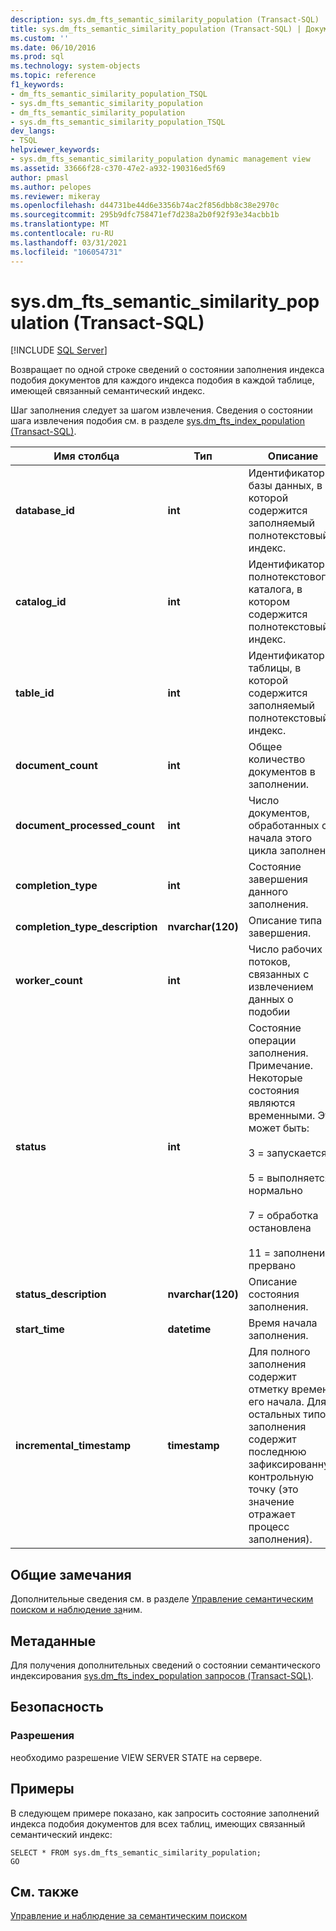 ```yaml
---
description: sys.dm_fts_semantic_similarity_population (Transact-SQL)
title: sys.dm_fts_semantic_similarity_population (Transact-SQL) | Документация Майкрософт
ms.custom: ''
ms.date: 06/10/2016
ms.prod: sql
ms.technology: system-objects
ms.topic: reference
f1_keywords:
- dm_fts_semantic_similarity_population_TSQL
- sys.dm_fts_semantic_similarity_population
- dm_fts_semantic_similarity_population
- sys.dm_fts_semantic_similarity_population_TSQL
dev_langs:
- TSQL
helpviewer_keywords:
- sys.dm_fts_semantic_similarity_population dynamic management view
ms.assetid: 33666f28-c370-47e2-a932-190316ed5f69
author: pmasl
ms.author: pelopes
ms.reviewer: mikeray
ms.openlocfilehash: d44731be44d6e3356b74ac2f856dbb8c38e2970c
ms.sourcegitcommit: 295b9dfc758471ef7d238a2b0f92f93e34acbb1b
ms.translationtype: MT
ms.contentlocale: ru-RU
ms.lasthandoff: 03/31/2021
ms.locfileid: "106054731"
---
```

# <a name="sysdm_fts_semantic_similarity_population-transact-sql"></a>sys.dm_fts_semantic_similarity_population (Transact-SQL)
[!INCLUDE [SQL Server](../../includes/applies-to-version/sqlserver.md)]

  Возвращает по одной строке сведений о состоянии заполнения индекса подобия документов для каждого индекса подобия в каждой таблице, имеющей связанный семантический индекс.  
  
 Шаг заполнения следует за шагом извлечения. Сведения о состоянии шага извлечения подобия см. в разделе [sys.dm_fts_index_population &#40;Transact-SQL&#41;](../../relational-databases/system-dynamic-management-views/sys-dm-fts-index-population-transact-sql.md).  
    
|**Имя столбца**|**Тип**|**Описание**|  
|-|-|-|  
|**database_id**|**int**|Идентификатор базы данных, в которой содержится заполняемый полнотекстовый индекс.|  
|**catalog_id**|**int**|Идентификатор полнотекстового каталога, в котором содержится полнотекстовый индекс.|  
|**table_id**|**int**|Идентификатор таблицы, в которой содержится заполняемый полнотекстовый индекс.|  
|**document_count**|**int**|Общее количество документов в заполнении.|  
|**document_processed_count**|**int**|Число документов, обработанных с начала этого цикла заполнения|  
|**completion_type**|**int**|Состояние завершения данного заполнения.|  
|**completion_type_description**|**nvarchar(120)**|Описание типа завершения.|  
|**worker_count**|**int**|Число рабочих потоков, связанных с извлечением данных о подобии|  
|**status**|**int**|Состояние операции заполнения. Примечание. Некоторые состояния являются временными. Это может быть:<br /><br /> 3 = запускается<br /><br /> 5 = выполняется нормально<br /><br /> 7 = обработка остановлена<br /><br /> 11 = заполнение прервано|  
|**status_description**|**nvarchar(120)**|Описание состояния заполнения.|  
|**start_time**|**datetime**|Время начала заполнения.|  
|**incremental_timestamp**|**timestamp**|Для полного заполнения содержит отметку времени его начала. Для остальных типов заполнения содержит последнюю зафиксированную контрольную точку (это значение отражает процесс заполнения).|  
  
## <a name="general-remarks"></a>Общие замечания  
 Дополнительные сведения см. в разделе [Управление семантическим поиском и наблюдение за](../../relational-databases/search/manage-and-monitor-semantic-search.md)ним.  
  
## <a name="metadata"></a>Метаданные  
 Для получения дополнительных сведений о состоянии семантического индексирования [sys.dm_fts_index_population запросов &#40;Transact-SQL&#41;](../../relational-databases/system-dynamic-management-views/sys-dm-fts-index-population-transact-sql.md).  
  
## <a name="security"></a>Безопасность  
  
### <a name="permissions"></a>Разрешения  
 необходимо разрешение VIEW SERVER STATE на сервере.  
  
## <a name="examples"></a>Примеры  
 В следующем примере показано, как запросить состояние заполнений индекса подобия документов для всех таблиц, имеющих связанный семантический индекс:  
  
```  
SELECT * FROM sys.dm_fts_semantic_similarity_population;  
GO  
```  
  
## <a name="see-also"></a>См. также  
 [Управление и наблюдение за семантическим поиском](../../relational-databases/search/manage-and-monitor-semantic-search.md)  
  
  
